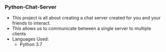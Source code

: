 ### Python-Chat-Server

 - This project is all about creating a chat server created for you and your friends to interact.
 - This allows us to communicate between a single server to multiple clients
 - Languages Used:
     - Python 3.7
 
